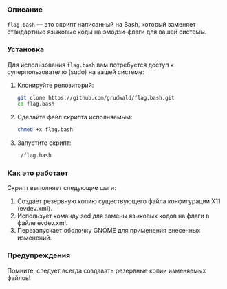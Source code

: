 ### Описание

`flag.bash` — это скрипт написанный на Bash, который заменяет стандартные языковые коды на эмодзи-флаги для вашей системы.


### Установка

Для использования `flag.bash` вам потребуется доступ к суперпользователю (sudo) на вашей системе:

1. Клонируйте репозиторий:

   ```bash
   git clone https://github.com/grudwald/flag.bash.git
   cd flag.bash

2. Сделайте файл скрипта исполняемым:

    ```bash
    chmod +x flag.bash

3. Запустите скрипт:

   ```bash
   ./flag.bash


### Как это работает

Скрипт выполняет следующие шаги:

1. Создает резервную копию существующего файла конфигурации X11 (evdev.xml).
2. Использует команду sed для замены языковых кодов на флаги в файле evdev.xml.
3. Перезапускает оболочку GNOME для применения внесенных изменений.


### Предупреждения

Помните, следует всегда создавать резервные копии изменяемых файлов!
